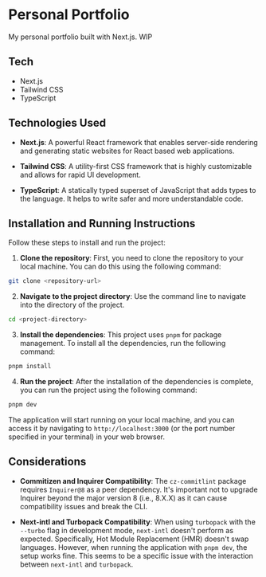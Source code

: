 # Personal Portfolio

My personal portfolio built with Next.js. WIP

## Tech

- Next.js
- Tailwind CSS
- TypeScript

## Technologies Used

- **Next.js**: A powerful React framework that enables server-side rendering and generating static websites for React based web applications.

- **Tailwind CSS**: A utility-first CSS framework that is highly customizable and allows for rapid UI development.

- **TypeScript**: A statically typed superset of JavaScript that adds types to the language. It helps to write safer and more understandable code.

## Installation and Running Instructions

Follow these steps to install and run the project:

1. **Clone the repository**: First, you need to clone the repository to your local machine. You can do this using the following command:

```bash
git clone <repository-url>
```

2. **Navigate to the project directory**: Use the command line to navigate into the directory of the project.

```bash
cd <project-directory>
```

3. **Install the dependencies**: This project uses `pnpm` for package management. To install all the dependencies, run the following command:

```bash
pnpm install
```

4. **Run the project**: After the installation of the dependencies is complete, you can run the project using the following command:

```bash
pnpm dev
```

The application will start running on your local machine, and you can access it by navigating to `http://localhost:3000` (or the port number specified in your terminal) in your web browser.

## Considerations

- **Commitizen and Inquirer Compatibility**: The `cz-commitlint` package requires `Inquirer@8` as a peer dependency. It's important not to upgrade Inquirer beyond the major version 8 (i.e., 8.X.X) as it can cause compatibility issues and break the CLI.

- **Next-intl and Turbopack Compatibility**: When using `turbopack` with the `--turbo` flag in development mode, `next-intl` doesn't perform as expected. Specifically, Hot Module Replacement (HMR) doesn't swap languages. However, when running the application with `pnpm dev`, the setup works fine. This seems to be a specific issue with the interaction between `next-intl` and `turbopack`.
